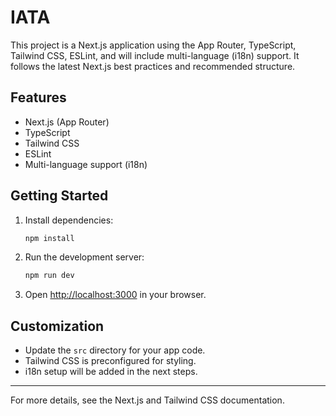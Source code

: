 # IATA

This project is a Next.js application using the App Router, TypeScript, Tailwind CSS, ESLint, and will include multi-language (i18n) support. It follows the latest Next.js best practices and recommended structure.

## Features

- Next.js (App Router)
- TypeScript
- Tailwind CSS
- ESLint
- Multi-language support (i18n)

## Getting Started

1. Install dependencies:

   ```sh
   npm install
   ```

2. Run the development server:

   ```sh
   npm run dev
   ```

3. Open [http://localhost:3000](http://localhost:3000) in your browser.

## Customization

- Update the `src` directory for your app code.
- Tailwind CSS is preconfigured for styling.
- i18n setup will be added in the next steps.

---

For more details, see the Next.js and Tailwind CSS documentation.
